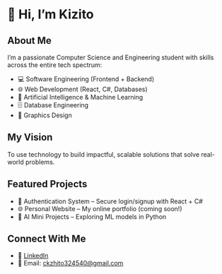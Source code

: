 # 👋 Hi, I’m Kizito  

## About Me  
I’m a passionate Computer Science and Engineering student with skills across the entire tech spectrum:  
- 💻 Software Engineering (Frontend + Backend)  
- 🌐 Web Development (React, C#, Databases)  
- 🤖 Artificial Intelligence & Machine Learning  
- 🗄️ Database Engineering  
- 🎨 Graphics Design  

## My Vision  
To use technology to build impactful, scalable solutions that solve real-world problems.  

## Featured Projects  
- 🔐 Authentication System – Secure login/signup with React + C#  
- 🌐 Personal Website – My online portfolio (coming soon!)  
- 🤖 AI Mini Projects – Exploring ML models in Python  

## Connect With Me  
- 💼 [LinkedIn]((https://www.linkedin.com/in/stephen-atigiture-85b106385/))  
- 📧 Email: ckzhito324540@gmail.com
  
